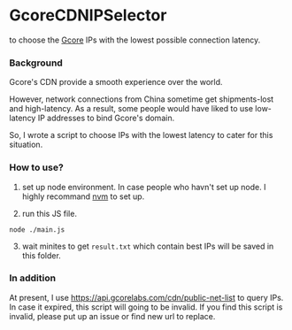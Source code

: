 # GcoreCDNIPSelector
to choose the [Gcore](https://gcore.com/) IPs with the lowest possible connection latency.

### Background
Gcore's CDN provide a smooth experience over the world.

However, network connections from China sometime get shipments-lost and high-latency.
As a result, some people would have liked to use low-latency IP addresses to bind Gcore's domain. 

So, I wrote a script to choose IPs with the lowest latency to cater for this situation.


### How to use?

1. set up node environment.
In case people who havn't set up node. I highly recommand [nvm](https://github.com/nvm-sh/nvm) to set up.

2. run this JS file.
```
node ./main.js
```

3. wait minites to get `result.txt` which contain best IPs will be saved in this folder.


### In addition

At present, I use https://api.gcorelabs.com/cdn/public-net-list to query IPs. In case it expired, this script will going to be invalid. If you find this script is invalid, please put up an issue or find new url to replace.
